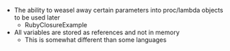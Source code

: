 * The ability to weasel away certain parameters into proc/lambda objects to be used later
  * RubyClosureExample
* All variables are stored as references and not in memory
  * This is somewhat different than some languages